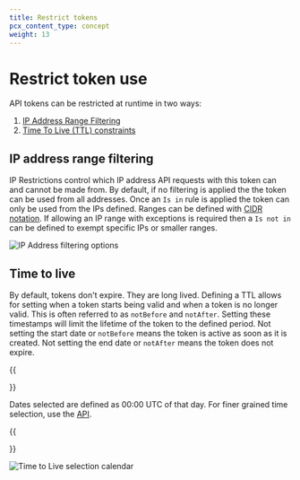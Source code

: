 ```yaml
---
title: Restrict tokens
pcx_content_type: concept
weight: 13
---
```


# Restrict token use

API tokens can be restricted at runtime in two ways:

1.  [IP Address Range Filtering](#ip-address-range-filtering)
2.  [Time To Live (TTL) constraints](#time-to-live)

## IP address range filtering

IP Restrictions control which IP address API requests with this token can and cannot be made from. By default, if no filtering is applied the the token can be used from all addresses. Once an `Is in` rule is applied the token can only be used from the IPs defined. Ranges can be defined with [CIDR notation](https://en.wikipedia.org/wiki/Classless_Inter-Domain_Routing#CIDR_notation). If allowing an IP range with exceptions is required then a `Is not in` can be defined to exempt specific IPs or smaller ranges.

![IP Address filtering options](../media/ip-filter.png)

## Time to live
By default, tokens don't expire. They are long lived. Defining a TTL allows for setting when a token starts being valid and when a token is no longer valid. This is often referred to as `notBefore` and `notAfter`. Setting these timestamps will limit the lifetime of the token to the defined period. Not setting the start date or `notBefore` means the token is active as soon as it is created. Not setting the end date or `notAfter` means the token does not expire.

{{<Aside type="note">}}

Dates selected are defined as 00:00 UTC of that day. For finer grained time selection, use the [API](/api/).

{{</Aside>}}

![Time to Live selection calendar](../static/ttl.png)